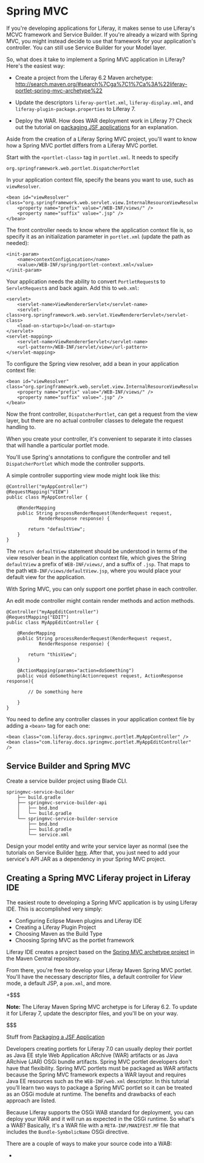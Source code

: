 # Spring MVC

If you're developing applications for Liferay, it makes sense to use Liferay's
MCVC framework and Service Builder. If you're already a wizard with Spring
MVC, you might instead decide to use that framework for your application's
controller. You can still use Service Builder for your Model layer.

So, what does it take to implement a Spring MVC application in Liferay? Here's
the easiest way:

-  Create a project from the Liferay 6.2 Maven archetype:
http://search.maven.org/#search%7Cga%7C1%7Ca%3A%22liferay-portlet-spring-mvc-archetype%22

-  Update the descriptors `liferay-portlet.xml`,
   `liferay-display.xml`, and `liferay-plugin-package.properties` to Liferay 7.

-  Deploy the WAR. How does WAR deployment work in Liferay 7? Check out the
   tutorial on [packaging JSF applications](develop/tutorials/-/knowledge_base/7-0/packaging-a-jsf-application)
for an explanation.

Aside from the creation of a Liferay Spring MVC project, you'll want to know how
a Spring MVC portlet differs from a Liferay MVC portlet.

Start with the `<portlet-class>` tag in `portlet.xml`. It needs to specify 

    org.springframework.web.portlet.DispatcherPortlet

In your application context file, specify the beans you want to use, such as
`viewResolver`.

    <bean id="viewResolver" class="org.springframework.web.servlet.view.InternalResourceViewResolver">
        <property name="prefix" value="/WEB-INF/views/" />
        <property name="suffix" value=".jsp" />
    </bean>

The front controller needs to know where the application context file is, so
specify it as an initialization parameter in `portlet.xml` (update the path as
needed):

    <init-param>
        <name>contextConfigLocation</name>
        <value>/WEB-INF/spring/portlet-context.xml</value>
    </init-param>

Your application needs the ability to convert `PortletRequest`s to
`ServletRequest`s and back again. Add this to `web.xml`:

    <servlet>
        <servlet-name>ViewRendererServlet</servlet-name>
        <servlet-class>org.springframework.web.servlet.ViewRendererServlet</servlet-class>
        <load-on-startup>1</load-on-startup>
    </servlet>
    <servlet-mapping>
        <servlet-name>ViewRendererServlet</servlet-name>
        <url-pattern>/WEB-INF/servlet/view</url-pattern>
    </servlet-mapping>

To configure the Spring view resolver, add a bean in your application context
file:

    <bean id="viewResolver" class="org.springframework.web.servlet.view.InternalResourceViewResolver">
        <property name="prefix" value="/WEB-INF/views/" />
        <property name="suffix" value=".jsp" />
    </bean>

Now the front controller, `DispatcherPortlet`, can get a request from the view
layer, but there are no actual controller classes to delegate the request
handling to.

When you create your controller, it's convenient to separate it into classes
that will handle a particular portlet mode.

You'll use Spring's annotations to configure the controller and tell
`DispatcherPortlet` which mode the controller supports. 

A simple controller supporting view mode might look like this:

    @Controller("myAppController")
    @RequestMapping("VIEW")
    public class MyAppController {

        @RenderMapping
        public String processRenderRequest(RenderRequest request,
                RenderResponse response) {

            return "defaultView";
        }
    }

The `return defaultView` statement should be understood in terms of the view
resolver bean in the application context file, which gives the String
`defaultView` a prefix of `WEB-INF/views/`, and a suffix of `.jsp`. That maps to
the path `WEB-INF/views/defaultView.jsp`, where you would place your default
view for the application. 

With Spring MVC, you can only support one portlet phase in each controller. 

An edit mode controller might contain render methods and action methods.

    @Controller("myAppEditController")
    @RequestMapping("EDIT")
    public class MyAppEditController {

        @RenderMapping
        public String processRenderRequest(RenderRequest request,
                RenderResponse response) {

            return "thisView";
        }

        @ActionMapping(params="action=doSomething")
        public void doSomething(Actionrequest request, ActionResponse response){
        
            // Do something here

        }
    }

You need to define any controller classes in your application context file by
adding a `<bean>` tag for each one:

    <bean class="com.liferay.docs.springmvc.portlet.MyAppController" />
    <bean class="com.liferay.docs.springmvc.portlet.MyAppEditController" />

## Service Builder and Spring MVC

Create a service builder project using Blade CLI.

    springmvc-service-builder
        ├── build.gradle
        ├── springmvc-service-builder-api
        │   ├── bnd.bnd
        │   └── build.gradle
        └── springmvc-service-builder-service
            ├── bnd.bnd
            ├── build.gradle
            └── service.xml

Design your model entity and write your service layer as normal (see the
tutorials on Service Builder
[here](/develop/tutorials/-/knowledge_base/7-0/what-is-service-builder). After
that, you just need to add your service's API JAR as a dependency in your Spring
MVC project.

## Creating a Spring MVC Liferay project in Liferay IDE

The easiest route to developing a Spring MVC application is by using Liferay
IDE. This is accomplished very simply:

-  Configuring Eclipse Maven plugins and Liferay IDE
-  Creating a Liferay Plugin Project
-  Choosing Maven as the Build Type
-  Choosing Spring MVC as the portlet framework

Liferay IDE creates a project based on the [Spring MVC archetype project](http://search.maven.org/#search%7Cga%7C1%7Ca%3A%22liferay-portlet-spring-mvc-archetype%22)
in the Maven Central repository.

From there, you're free to develop your Liferay Maven Spring MVC portlet. You'll
have the necessary descriptor files, a default controller for *View* mode, a
default JSP, a `pom.xml`, and more.

+$$$

**Note:** The Liferay Maven Spring MVC archetype is for Liferay 6.2. To update
it for Liferay 7, update the descriptor files, and you'll be on your way.

$$$


Stuff from [Packaging a JSF
Application](develop/tutorials/-/knowledge_base/7-0/packaging-a-jsf-application)

Developers creating portlets for Liferay 7.0 can usually deploy their portlet as
Java EE style Web Application ARchive (WAR) artifacts or as Java ARchive (JAR)
OSGi bundle artifacts. Spring MVC portlet developers don't have that
flexibility. Spring MVC portlets must be packaged as WAR artifacts because the
Spring MVC framework expects a WAR layout and requires Java EE resources such as
the `WEB-INF/web.xml` descriptor. In this tutorial you’ll learn two ways to
package a Spring MVC portlet so it can be treated as an OSGi module at runtime.
The benefits and drawbacks of each approach are listed.


Because Liferay supports the OSGi WAB standard for deployment, you can deploy
your WAR and it will run as expected in the OSGi runtime. So what's a WAB?
Basically, it's a WAR file with a `META-INF/MANIFEST.MF` file that includes the
`Bundle-SymbolicName` OSGi directive. 

There are a couple of ways to make your source code into a WAB:

-  
